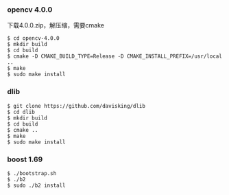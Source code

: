 ### opencv 4.0.0
下载4.0.0.zip，解压缩，需要cmake

```
$ cd opencv-4.0.0
$ mkdir build
$ cd build
$ cmake -D CMAKE_BUILD_TYPE=Release -D CMAKE_INSTALL_PREFIX=/usr/local ..
$ make 
$ sudo make install

```

### dlib
```
$ git clone https://github.com/davisking/dlib
$ cd dlib
$ mkdir build
$ cd build
$ cmake ..
$ make
$ sudo make install

```

### boost 1.69
```
$ ./bootstrap.sh
$ ./b2
$ sudo ./b2 install

```
